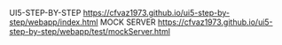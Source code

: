 UI5-STEP-BY-STEP
https://cfvaz1973.github.io/ui5-step-by-step/webapp/index.html
MOCK SERVER
https://cfvaz1973.github.io/ui5-step-by-step/webapp/test/mockServer.html
